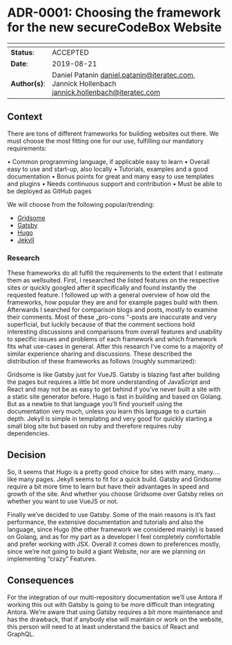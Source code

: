 # ADR-0001: Choosing the framework for the new secureCodeBox Website

| <!-- -->       | <!-- --> |
|----------------|----------|
| **Status**:    | ACCEPTED |
| **Date**:      | 2019-08-21 |
| **Author(s)**: | Daniel Patanin <daniel.patanin@iteratec.com>, Jannick Hollenbach <jannick.hollenbach@iteratec.com> |

## Context

There are tons of different frameworks for building websites out there. We must choose the most fitting one for our use, fulfilling our mandatory requirements:

• Common programming language, if applicable easy to learn • Overall easy to use and start-up, also locally • Tutorials, examples and a good documentation • Bonus points for great and many easy to use templates and plugins • Needs continuous support and contribution • Must be able to be deployed as GitHub pages

We will choose from the following popular/trending:

- [Gridsome](https://gridsome.org/)
- [Gatsby](https://www.gatsbyjs.org/)
- [Hugo](https://gohugo.io/)
- [Jekyll](https://jekyllrb.com/)

### Research

These frameworks do all fulfill the requirements to the extent that I estimate them as wellsuited. First, I researched the listed features on the respective sites or quickly googled after it specifically and found instantly the requested feature. I followed up with a general overview of how old the frameworks, how popular they are and for example pages build with them. Afterwards I searched for comparison blogs and posts, mostly to examine their comments. Most of these „pro-cons “-posts are inaccurate and very superficial, but luckily because of that the comment sections hold interesting discussions and comparisons from overall features and usability to specific issues and problems of each framework and which framework fits what use-cases in general. After this research I’ve come to a majority of similar experience sharing and discussions. These described the distribution of these frameworks as follows (roughly summarized):

Gridsome is like Gatsby just for VueJS. Gatsby is blazing fast after building the pages but requires a little bit more understanding of JavaScript and React and may not be as easy to get behind if you’ve never built a site with a static site generator before. Hugo is fast in building and based on Golang. But as a newbie to that language you’ll find yourself using the documentation very much, unless you learn this language to a curtain depth. Jekyll is simple in templating and very good for quickly starting a small blog site but based on ruby and therefore requires ruby dependencies.

## Decision

So, it seems that Hugo is a pretty good choice for sites with many, many…. like many pages. Jekyll seems to fit for a quick build. Gatsby and Gridsome require a bit more time to learn but have their advantages in speed and growth of the site. And whether you choose Gridsome over Gatsby relies on whether you want to use VueJS or not.

Finally we’ve decided to use Gatsby. Some of the main reasons is it’s fast performance, the extensive documentation and tutorials and also the language, since Hugo (the other framework we considered mainly) is based on Golang, and as for my part as a developer I feel completely comfortable and prefer working with JSX. Overall it comes down to preferences mostly, since we’re not going to build a giant Website, nor are we planning on implementing “crazy” Features.

## Consequences

For the integration of our multi-repository documentation we’ll use Antora if working this out with Gatsby is going to be more difficult than integrating Antora. We’re aware that using Gatsby requires a bit more maintenance and has the drawback, that if anybody else will maintain or work on the website, this person will need to at least understand the basics of React and GraphQL.
